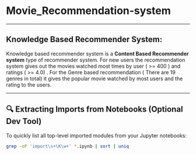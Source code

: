 # Movie_Recommendation-system
***
## Knowledge Based Recommender System:<br>
   Knowledge based recommender system is a **Content Based Recommender system**  type of recommender system. For new users the recommendation system gives out the movies watched most times by user ( >= 400 ) and ratings ( >= 4.0) . For the Genre based recommendation ( There are 19 genres in total) it gives the popular movie  watched by most users and the rating to the users.
  ***

## 🔍 Extracting Imports from Notebooks (Optional Dev Tool)

To quickly list all top-level imported modules from your Jupyter notebooks:

```bash
grep -oP 'import\s+\K\w+' *.ipynb | sort | uniq
